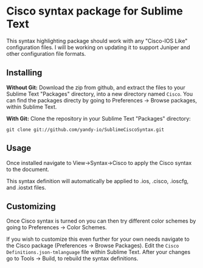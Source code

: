 # Cisco syntax package for Sublime Text

This syntax highlighting package should work with any "Cisco-IOS Like" configuration files. I will be working on updating it to support Juniper and other configuration file formats.

## Installing

**Without Git:** Download the zip from github, and extract the files to your Sublime Text "Packages" directory, into a new directory named `Cisco`. You can find the packages directy by going to Preferences -> Browse packages, within Sublime Text.

**With Git:** Clone the repository in your Sublime Text "Packages" directory:

    git clone git://github.com/yandy-io/SublimeCiscoSyntax.git

## Usage
Once installed navigate to View->Syntax->Cisco to apply the Cisco syntax to the document.

This syntax definition will automatically be applied to .ios, .cisco, .ioscfg, and .iostxt files.

## Customizing
Once Cisco syntax is turned on you can then try different color schemes by going to Preferences -> Color Schemes.

If you wish to customize this even further for your own needs navigate to the Cisco package (Preferences -> Browse Packages). Edit the `Cisco Definitions.json-tmlanguage` file within Sublime Text. After your changes go to Tools -> Build, to rebuild the syntax definitions.
